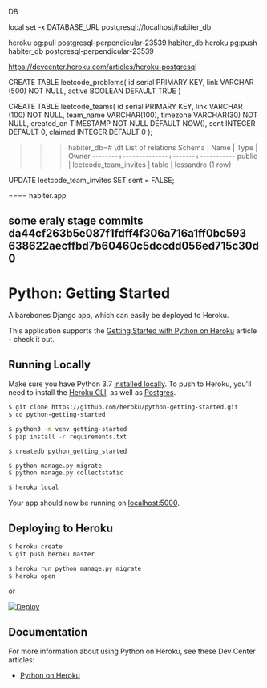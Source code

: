 
DB

local
set -x DATABASE_URL postgresql://localhost/habiter_db

heroku pg:pull postgresql-perpendicular-23539 habiter_db
heroku pg:push habiter_db postgresql-perpendicular-23539

https://devcenter.heroku.com/articles/heroku-postgresql

CREATE TABLE leetcode_problems(
   id serial PRIMARY KEY,
   link VARCHAR (500) NOT NULL,
   active BOOLEAN DEFAULT TRUE
)


CREATE TABLE leetcode_teams(
   id serial PRIMARY KEY,
   link VARCHAR (100) NOT NULL,
   team_name VARCHAR(100),
   timezone VARCHAR(30) NOT NULL,
   created_on TIMESTAMP NOT NULL DEFAULT NOW(),
   sent INTEGER DEFAULT 0,
   claimed INTEGER DEFAULT 0
);

>>> habiter_db=# \dt
             List of relations
 Schema |     Name     | Type  |   Owner
--------+--------------+-------+-----------
 public | leetcode_team_invites | table | lessandro
(1 row)

UPDATE leetcode_team_invites SET sent = FALSE;


====
habiter.app

some eraly stage commits
da44cf263b5e087f1fdff4f306a716a1ff0bc593
638622aecffbd7b60460c5dccdd056ed715c30d0
-----
# Python: Getting Started

A barebones Django app, which can easily be deployed to Heroku.

This application supports the [Getting Started with Python on Heroku](https://devcenter.heroku.com/articles/getting-started-with-python) article - check it out.

## Running Locally

Make sure you have Python 3.7 [installed locally](http://install.python-guide.org). To push to Heroku, you'll need to install the [Heroku CLI](https://devcenter.heroku.com/articles/heroku-cli), as well as [Postgres](https://devcenter.heroku.com/articles/heroku-postgresql#local-setup).

```sh
$ git clone https://github.com/heroku/python-getting-started.git
$ cd python-getting-started

$ python3 -m venv getting-started
$ pip install -r requirements.txt

$ createdb python_getting_started

$ python manage.py migrate
$ python manage.py collectstatic

$ heroku local
```

Your app should now be running on [localhost:5000](http://localhost:5000/).

## Deploying to Heroku

```sh
$ heroku create
$ git push heroku master

$ heroku run python manage.py migrate
$ heroku open
```
or

[![Deploy](https://www.herokucdn.com/deploy/button.svg)](https://heroku.com/deploy)

## Documentation

For more information about using Python on Heroku, see these Dev Center articles:

- [Python on Heroku](https://devcenter.heroku.com/categories/python)
